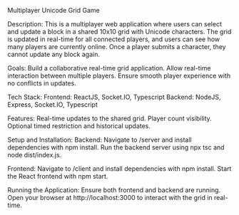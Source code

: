 Multiplayer Unicode Grid Game

Description:
This is a multiplayer web application where users can select and update a block in a shared 10x10 grid with Unicode characters. The grid is updated in real-time for all connected players, and users can see how many players are currently online. Once a player submits a character, they cannot update any block again.

Goals:
Build a collaborative real-time grid application.
Allow real-time interaction between multiple players.
Ensure smooth player experience with no conflicts in updates.

Tech Stack:
Frontend: ReactJS, Socket.IO, Typescript
Backend: NodeJS, Express, Socket.IO, Typescript

Features:
Real-time updates to the shared grid.
Player count visibility.
Optional timed restriction and historical updates.

Setup and Installation:
Backend:
Navigate to /server and install dependencies with npm install.
Run the backend server using npx tsc and node dist/index.js.

Frontend:
Navigate to /client and install dependencies with npm install.
Start the React frontend with npm start.

Running the Application:
Ensure both frontend and backend are running.
Open your browser at http://localhost:3000 to interact with the grid in real-time.

